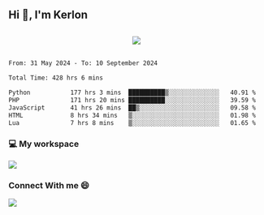## Hi 👋, I'm Kerlon

<p align="center" style="margin: 30px;">
 
 <img src="https://skillicons.dev/icons?i=html,css,bootstrap,js,nodejs,jquery,python,flask,php,mysql,lua,sqlite,firebase">


</p>
<!--START_SECTION:waka-->

```txt
From: 31 May 2024 - To: 10 September 2024

Total Time: 428 hrs 6 mins

Python           177 hrs 3 mins  ██████████▒░░░░░░░░░░░░░░   40.91 %
PHP              171 hrs 20 mins ██████████░░░░░░░░░░░░░░░   39.59 %
JavaScript       41 hrs 26 mins  ██▒░░░░░░░░░░░░░░░░░░░░░░   09.58 %
HTML             8 hrs 34 mins   ▒░░░░░░░░░░░░░░░░░░░░░░░░   01.98 %
Lua              7 hrs 8 mins    ▒░░░░░░░░░░░░░░░░░░░░░░░░   01.65 %
```

<!--END_SECTION:waka-->


<p align="center">
 <h3>💻 My workspace</h3>
    <img src="https://skillicons.dev/icons?i=mint" />
</p>

<p align="center">
 <h3>Connect With me 😄</h3> 
    <a href="https://www.linkedin.com/in/kerlon-fernandes"><img src="https://skillicons.dev/icons?i=linkedin" />
  </a>
</p>



